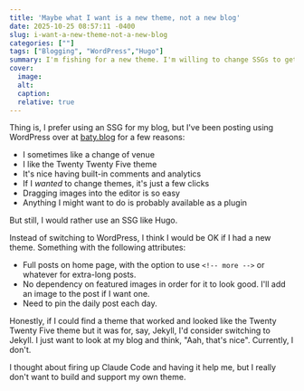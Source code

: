 ```yaml
---
title: 'Maybe what I want is a new theme, not a new blog'
date: 2025-10-25 08:57:11 -0400
slug: i-want-a-new-theme-not-a-new-blog
categories: [""]
tags: ["Blogging", "WordPress","Hugo"]
summary: I'm fishing for a new theme. I'm willing to change SSGs to get one I like.
cover: 
  image: 
  alt: 
  caption: 
  relative: true
---
```


Thing is, I prefer using an SSG for my blog, but I've been posting using WordPress over at [baty.blog](https://baty.blog) for a few reasons:

- I sometimes like a change of venue
- I like the Twenty Twenty Five theme
- It's nice having built-in comments and analytics
- If I _wanted_ to change themes, it's just a few clicks
- Dragging images into the editor is so easy
- Anything I might want to do is probably available as a plugin

But still, I would rather use an SSG like Hugo.

Instead of switching to WordPress, I think I would be OK if I had a new theme. Something with the following attributes:

- Full posts on home page, with the option to use `<!-- more -->` or whatever for extra-long posts.
- No dependency on featured images in order for it to look good. I'll add an image to the post if I want one.
- Need to pin the daily post each day.

Honestly, if I could find a theme that worked and looked like the Twenty Twenty Five theme but it was for, say, Jekyll, I'd consider switching to Jekyll. I just want to look at my blog and think, "Aah, that's nice". Currently, I don't.

I thought about firing up Claude Code and having it help me, but I really don't want to build and support my own theme.
